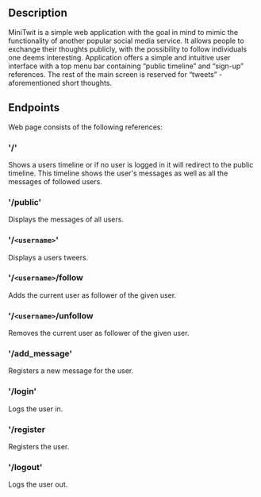## Description
MiniTwit is a simple web application with the goal in mind to mimic the functionality of another popular social media service. It allows people to exchange their thoughts publicly, with the possibility to follow individuals one deems interesting. Application offers a simple and intuitive user interface with a top menu bar containing “public timeline” and “sign-up” references. The rest of the main screen is reserved for “tweets” - aforementioned short thoughts.

## Endpoints
Web page consists of the following references:

### '/'
Shows a users timeline or if no user is logged in it will
redirect to the public timeline.  This timeline shows the user's
messages as well as all the messages of followed users.

### '/public'
Displays the messages of all users.

### '/`<username>`'
Displays a users tweers.

### '/`<username>`/follow
Adds the current user as follower of the given user.

### '/`<username>`/unfollow
Removes the current user as follower of the given user.

### '/add_message'
Registers a new message for the user.

### '/login'
Logs the user in.

### '/register
Registers the user.

### '/logout'
Logs the user out.

